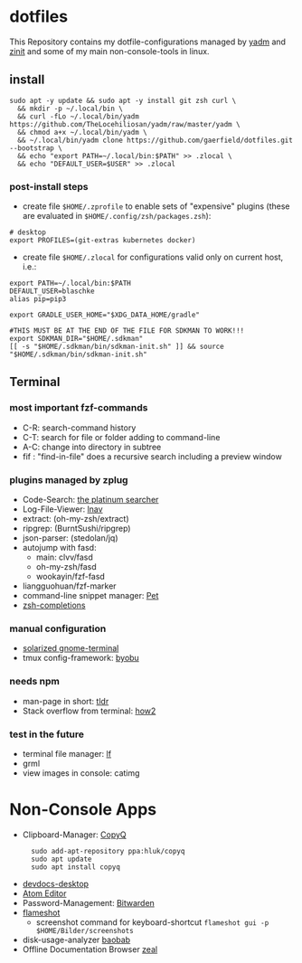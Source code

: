 # dotfiles

This Repository contains my dotfile-configurations managed by [yadm](https://yadm.io/) and [zinit](https://github.com/zdharma/zinit) and some of my main non-console-tools in linux.

## install
```
sudo apt -y update && sudo apt -y install git zsh curl \
  && mkdir -p ~/.local/bin \
  && curl -fLo ~/.local/bin/yadm https://github.com/TheLocehiliosan/yadm/raw/master/yadm \
  && chmod a+x ~/.local/bin/yadm \
  && ~/.local/bin/yadm clone https://github.com/gaerfield/dotfiles.git --bootstrap \
  && echo "export PATH=~/.local/bin:$PATH" >> .zlocal \
  && echo "DEFAULT_USER=$USER" >> .zlocal
```

### post-install steps

* create file `$HOME/.zprofile` to enable sets of "expensive" plugins (these are evaluated in `$HOME/.config/zsh/packages.zsh`):

```
# desktop
export PROFILES=(git-extras kubernetes docker)
```

* create file `$HOME/.zlocal` for configurations valid only on current host, i.e.:

```
export PATH=~/.local/bin:$PATH
DEFAULT_USER=blaschke
alias pip=pip3

export GRADLE_USER_HOME="$XDG_DATA_HOME/gradle"

#THIS MUST BE AT THE END OF THE FILE FOR SDKMAN TO WORK!!!
export SDKMAN_DIR="$HOME/.sdkman"
[[ -s "$HOME/.sdkman/bin/sdkman-init.sh" ]] && source "$HOME/.sdkman/bin/sdkman-init.sh"
```

## Terminal

### most important fzf-commands
* C-R: search-command history
* C-T: search for file or folder adding to command-line
* A-C: change into directory in subtree
* fif <searchterm>: "find-in-file" does a recursive search including a preview window

### plugins managed by zplug
* Code-Search: [the platinum searcher](https://github.com/monochromegane/the_platinum_searcher)
* Log-File-Viewer: [lnav](http://lnav.org/)
* extract: (oh-my-zsh/extract)
* ripgrep: (BurntSushi/ripgrep)
* json-parser: (stedolan/jq)
* autojump with fasd:
  * main: clvv/fasd
  * oh-my-zsh/fasd
  * wookayin/fzf-fasd
* liangguohuan/fzf-marker
* command-line snippet manager: [Pet](https://github.com/knqyf263/pet)
* [zsh-completions](https://github.com/zsh-users/zsh-completions)

### manual configuration
* [solarized gnome-terminal](https://github.com/Anthony25/gnome-terminal-colors-solarized)
* tmux config-framework: [byobu](http://byobu.co/)

### needs npm
* man-page in short: [tldr](https://github.com/tldr-pages/tldr)
* Stack overflow from terminal: [how2](https://github.com/santinic/how2)

### test in the future
* terminal file manager: [lf](https://github.com/gokcehan/lf)
* grml
* view images in console: catimg

# Non-Console Apps
* Clipboard-Manager: [CopyQ](https://github.com/hluk/CopyQ)
  ```
    sudo add-apt-repository ppa:hluk/copyq
    sudo apt update
    sudo apt install copyq
  ```
* [devdocs-desktop](https://github.com/egoist/devdocs-desktop)
* [Atom Editor](https://atom.io/)
* Password-Management: [Bitwarden](https://bitwarden.com/)
* [flameshot](https://github.com/lupoDharkael/flameshot)
  * screenshot command for keyboard-shortcut `flameshot gui -p $HOME/Bilder/screenshots`
* disk-usage-analyzer [baobab](https://wiki.gnome.org/action/show/Apps/DiskUsageAnalyzer)
* Offline Documentation Browser [zeal](https://zealdocs.org/)
